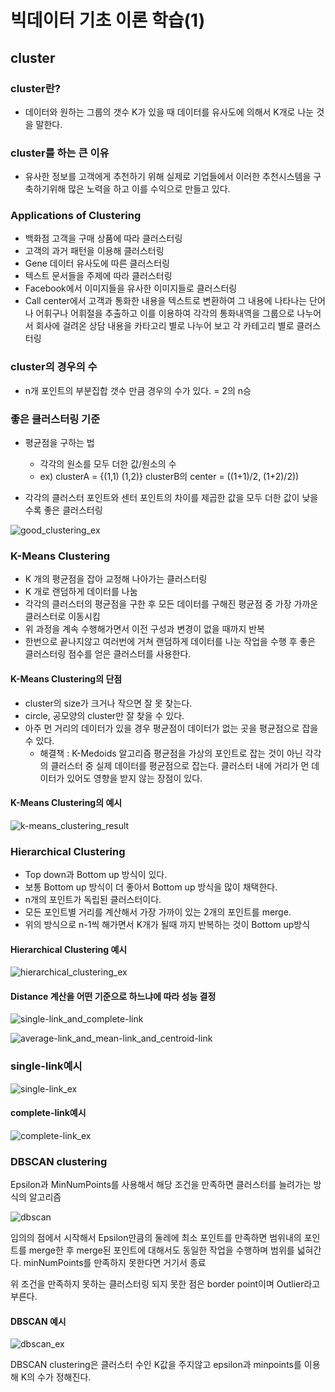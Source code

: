 # 빅데이터 기초 이론 학습(1)

## cluster

### cluster란?

- 데이터와 원하는 그룹의 갯수 K가 있을 때 데이터를 유사도에 의해서 K개로 나눈 것을 말한다.

### cluster를 하는 큰 이유

- 유사한 정보를 고객에게 추천하기 위해 실제로 기업들에서 이러한 추천시스템을 구축하기위해 많은 노력을 하고 이를 수익으로 만들고 있다.

### Applications of Clustering

- 백화점 고객을 구매 상품에 따라 클러스터링
- 고객의 과거 패턴을 이용해 클러스터링
- Gene 데이터 유사도에 따른 클러스터링
- 텍스트 문서들을 주제에 따라 클러스터링
- Facebook에서 이미지들을 유사한 이미지들로 클러스터링
- Call center에서 고객과 통화한 내용을 텍스트로 변환하여 그 내용에 나타나는 단어나 어휘구나 어휘절을 추출하고 이를 이용하여 각각의 통화내역을 그룹으로 나누어서 회사에 걸려온 상담 내용을 카타고리 별로 나누어 보고 각 카테고리 별로 클러스터링

### cluster의 경우의 수

- n개 포인트의 부분집합 갯수 만큼 경우의 수가 있다. = 2의 n승

### 좋은 클러스터링 기준

- 평균점을 구하는 법
  - 각각의 원소를 모두 더한 값/원소의 수
  - ex) clusterA = {(1,1) (1,2)} clusterB의 center = ((1+1)/2, (1+2)/2))

- 각각의 클러스터 포인트와 센터 포인트의 차이를 제곱한 값을 모두 더한 값이 낮을 수록 좋은 클러스터링

![good_clustering_ex](C:/dev/재택학습/제출/self-online/day10/good_clustering_ex.JPG)

### K-Means Clustering

- K 개의 평균점을 잡아 교정해 나아가는 클러스터링
- K 개로 랜덤하게 데이터를 나눔
- 각각의 클러스터의 평균점을 구한 후 모든 데이터를 구해진 평균점 중 가장 가까운 클러스터로 이동시킴
- 위 과정을 계속 수행해가면서 이전 구성과 변경이 없을 때까지 반복
- 한번으로 끝나지않고 여러번에 거쳐 랜덤하게 데이터를 나눈 작업을 수행 후 좋은 클러스터링 점수를 얻은 클러스터를 사용한다.

#### K-Means Clustering의 단점

- cluster의 size가 크거나 작으면 잘 못 찾는다.
- circle, 공모양의 cluster만 잘 찾을 수 있다.
- 아주 먼 거리의 데이터가 있을 경우 평균점이 데이터가 없는 곳을 평균점으로 잡을 수 있다.
  - 해결책 : K-Medoids 알고리즘 평균점을 가상의 포인트로 잡는 것이 아닌 각각의 클러스터 중 실제 데이터를 평균점으로 잡는다. 클러스터 내에 거리가 먼 데이터가 있어도 영향을 받지 않는 장점이 있다.

#### K-Means Clustering의 예시

![k-means_clustering_result](C:/dev/재택학습/제출/self-online/day10/k-means_clustering_result.JPG)

### Hierarchical Clustering

- Top down과 Bottom up 방식이 있다.
- 보통 Bottom up 방식이 더 좋아서 Bottom up 방식을 많이 채택한다.
- n개의 포인트가 독립된 클러스터이다.
- 모든 포인트별 거리를 계산해서 가장 가까이 있는 2개의 포인트를 merge.
- 위의 방식으로 n-1씩 해가면서 K개가 될때 까지 반복하는 것이 Bottom up방식

#### Hierarchical Clustering 예시

![hierarchical_clustering_ex](C:/dev/재택학습/제출/self-online/day10/hierarchical_clustering_ex.JPG)

####  Distance 계산을 어떤 기준으로 하느냐에 따라 성능 결정

![single-link_and_complete-link](C:/dev/재택학습/제출/self-online/day10/single-link_and_complete-link.JPG)

![average-link_and_mean-link_and_centroid-link](C:/dev/재택학습/제출/self-online/day10/average-link_and_mean-link_and_centroid-link.JPG)

### single-link예시

![single-link_ex](C:/dev/재택학습/제출/self-online/day10/single-link_ex.JPG)

#### complete-link예시

![complete-link_ex](C:/dev/재택학습/제출/self-online/day10/complete-link_ex.JPG)

### DBSCAN clustering

Epsilon과 MinNumPoints를 사용해서 해당 조건을 만족하면 클러스터를 늘려가는 방식의 알고리즘

![dbscan](C:/dev/재택학습/제출/self-online/day10/dbscan.JPG)

임의의 점에서 시작해서 Epsilon만큼의 둘레에 최소 포인트를 만족하면 범위내의 포인트를 merge한 후 merge된 포인트에 대해서도 동일한 작업을 수행하며 범위를 넓혀간다. minNumPoints를 만족하지 못한다면 거기서 종료

위 조건을 만족하지 못하는 클러스터링 되지 못한 점은 border point이며 Outlier라고 부른다.

#### DBSCAN 예시

![dbscan_ex](C:/dev/재택학습/제출/self-online/day10/dbscan_ex.JPG)

DBSCAN clustering은 클러스터 수인 K값을 주지않고 epsilon과 minpoints를 이용해 K의 수가 정해진다.